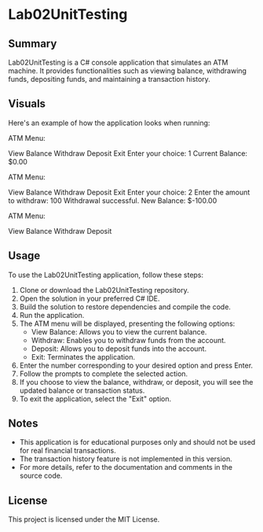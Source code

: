 # Lab02UnitTesting

## Summary
Lab02UnitTesting is a C# console application that simulates an ATM machine. It provides functionalities such as viewing balance, withdrawing funds, depositing funds, and maintaining a transaction history.

## Visuals
Here's an example of how the application looks when running:

ATM Menu:

View Balance
Withdraw
Deposit
Exit
Enter your choice: 1
Current Balance: $0.00

ATM Menu:

View Balance
Withdraw
Deposit
Exit
Enter your choice: 2
Enter the amount to withdraw: 100
Withdrawal successful. New Balance: $-100.00

ATM Menu:

View Balance
Withdraw
Deposit
## Usage
To use the Lab02UnitTesting application, follow these steps:

1. Clone or download the Lab02UnitTesting repository.
2. Open the solution in your preferred C# IDE.
3. Build the solution to restore dependencies and compile the code.
4. Run the application.
5. The ATM menu will be displayed, presenting the following options:
   - View Balance: Allows you to view the current balance.
   - Withdraw: Enables you to withdraw funds from the account.
   - Deposit: Allows you to deposit funds into the account.
   - Exit: Terminates the application.
6. Enter the number corresponding to your desired option and press Enter.
7. Follow the prompts to complete the selected action.
8. If you choose to view the balance, withdraw, or deposit, you will see the updated balance or transaction status.
9. To exit the application, select the "Exit" option.

## Notes
- This application is for educational purposes only and should not be used for real financial transactions.
- The transaction history feature is not implemented in this version.
- For more details, refer to the documentation and comments in the source code.

## License
This project is licensed under the MIT License.

